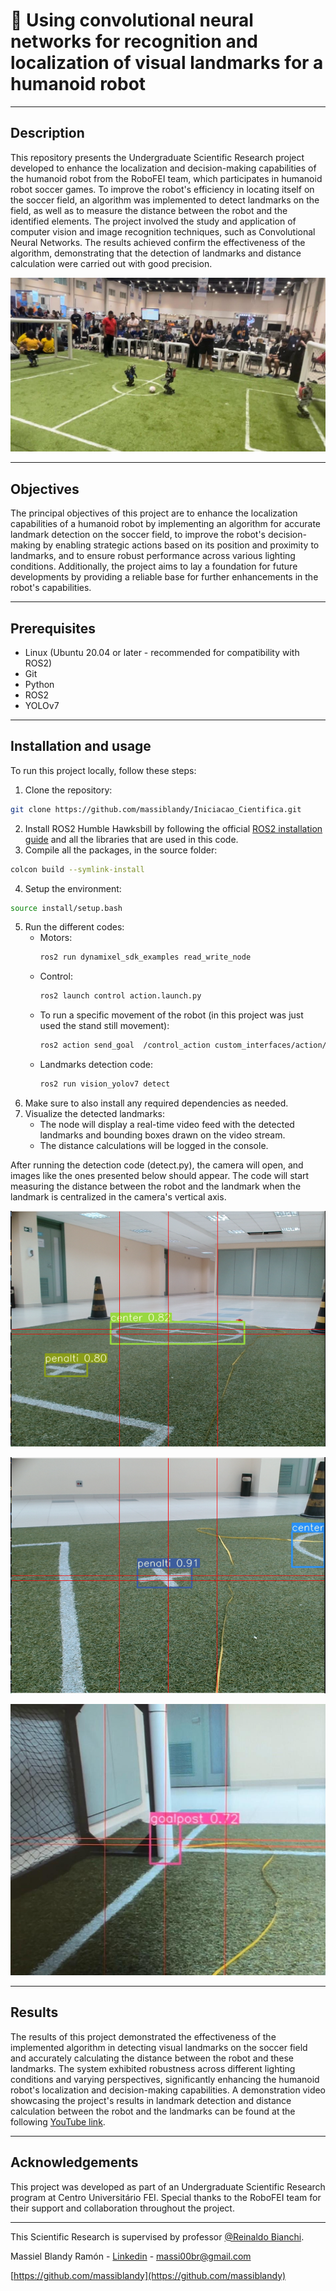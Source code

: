 # 🤖 Using convolutional neural networks for recognition and localization of visual landmarks for a humanoid robot
---
## Description
This repository presents the Undergraduate Scientific Research project developed to enhance the localization and decision-making capabilities of the humanoid robot from the RoboFEI team, which participates in humanoid robot soccer games. To improve the robot's efficiency in locating itself on the soccer field, an algorithm was implemented to detect landmarks on the field, as well as to measure the distance between the robot and the identified elements.
The project involved the study and application of computer vision and image recognition techniques, such as Convolutional Neural Networks. The results achieved confirm the effectiveness of the algorithm, demonstrating that the detection of landmarks and distance calculation were carried out with good precision.

<p align="center">
  <img src="imgs/img1.jpeg" />
</p>

---
## Objectives
The principal objectives of this project are to enhance the localization capabilities of a humanoid robot by implementing an algorithm for accurate landmark detection on the soccer field, to improve the robot's decision-making by enabling strategic actions based on its position and proximity to landmarks, and to ensure robust performance across various lighting conditions. Additionally, the project aims to lay a foundation for future developments by providing a reliable base for further enhancements in the robot's capabilities.

---
## Prerequisites
- Linux (Ubuntu 20.04 or later - recommended for compatibility with ROS2)
- Git
- Python
- ROS2
- YOLOv7

---
## Installation and usage
To run this project locally, follow these steps:
1. Clone the repository:
```sh 
git clone https://github.com/massiblandy/Iniciacao_Cientifica.git
```
2. Install ROS2 Humble Hawksbill by following the official [ROS2 installation guide](https://docs.ros.org/en/humble/Installation.html) and all the libraries that are used in this code.
3. Compile all the packages, in the source folder:
```sh 
colcon build --symlink-install
```
4. Setup the environment:
```sh 
source install/setup.bash
```
5. Run the different codes:
    - Motors:
        ```sh 
        ros2 run dynamixel_sdk_examples read_write_node
        ```  
    - Control: 
        ```sh 
        ros2 launch control action.launch.py
        ```
    - To run a specific movement of the robot (in this project was just used the stand still movement):
        ```sh 
        ros2 action send_goal  /control_action custom_interfaces/action/Control "{action_number: 1}"
        ```
    - Landmarks detection code:
        ```sh 
        ros2 run vision_yolov7 detect
        ```
7. Make sure to also install any required dependencies as needed.
8. Visualize the detected landmarks:
    - The node will display a real-time video feed with the detected landmarks and bounding boxes drawn on the video stream.
    - The distance calculations will be logged in the console.

After running the detection code (detect.py), the camera will open, and images like the ones presented below should appear. The code will start measuring the distance between the robot and the landmark when the landmark is centralized in the camera's vertical axis.
<p align="center">
  <img src="imgs/img5.png" />
</p>
<p align="center">
  <img src="imgs/img6.png" />
</p>
<p align="center">
  <img src="imgs/img2.jpeg" />
</p>

---
## Results
The results of this project demonstrated the effectiveness of the implemented algorithm in detecting visual landmarks on the soccer field and accurately calculating the distance between the robot and these landmarks. The system exhibited robustness across different lighting conditions and varying perspectives, significantly enhancing the humanoid robot's localization and decision-making capabilities. A demonstration video showcasing the project's results in landmark detection and distance calculation between the robot and the landmarks can be found at the following [YouTube link](https://youtu.be/ggnsLBd2Y20?si=U-1l7v962kt24NGU).

---
## Acknowledgements
This project was developed as part of an Undergraduate Scientific Research program at Centro Universitário FEI. Special thanks to the RoboFEI team for their support and collaboration throughout the project.

---
This Scientific Research is supervised by professor [@Reinaldo Bianchi](https://www.linkedin.com/in/reinaldo-bianchi-b343468/).

Massiel Blandy Ramón - [Linkedin](https://www.linkedin.com/in/massiel-blandy-ram%C3%B3n-65214829a/) - massi00br@gmail.com

[https://github.com/massiblandy](https://github.com/massiblandy)
